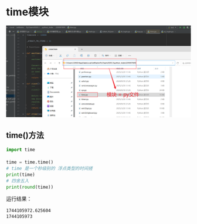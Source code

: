 # time模块





![image-20250408172031237](demo01_2025_04_08_01.assets/image-20250408172031237.png)







## time()方法



```python
import time

time = time.time()
# time 是一个秒级别的 浮点类型的时间搓
print(time)
# 四舍五入
print(round(time))
```

运行结果：

```shell
1744105972.625604
1744105973
```



























